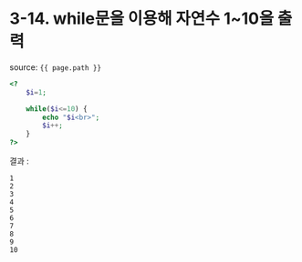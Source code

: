 # 3-14. while문을 이용해 자연수 1~10을 출력

source: `{{ page.path }}`

```php
<?
	$i=1;

	while($i<=10) {
		echo "$i<br>";
		$i++;
	}
?>
```


결과 :
```
1
2
3
4
5
6
7
8
9
10
```
